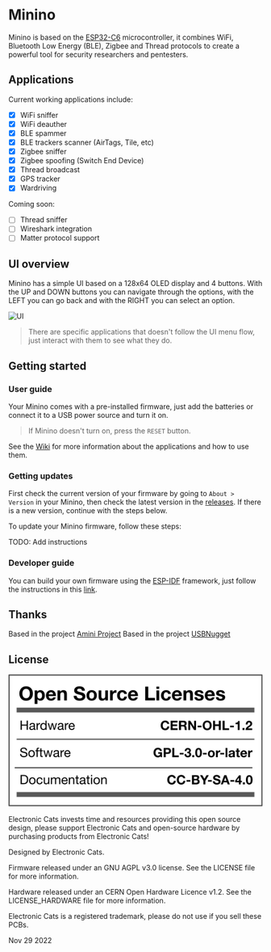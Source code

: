 # Minino

Minino is based on the [ESP32-C6](https://www.espressif.com/en/products/socs/esp32-c6) microcontroller, it combines WiFi, Bluetooth Low Energy (BLE), Zigbee and Thread protocols to create a powerful tool for security researchers and pentesters.

## Applications

Current working applications include:

- [x] WiFi sniffer
- [x] WiFi deauther
- [x] BLE spammer
- [x] BLE trackers scanner (AirTags, Tile, etc)
- [x] Zigbee sniffer
- [x] Zigbee spoofing (Switch End Device)
- [x] Thread broadcast
- [x] GPS tracker
- [x] Wardriving

Coming soon:

- [ ] Thread sniffer
- [ ] Wireshark integration
- [ ] Matter protocol support

## UI overview

Minino has a simple UI based on a 128x64 OLED display and 4 buttons. With the UP and DOWN buttons you can navigate through the options, with the LEFT you can go back and with the RIGHT you can select an option.

![UI](./examples/ESP-IDF/minino/src/ui_overview.gif)

> There are specific applications that doesn't follow the UI menu flow, just interact with them to see what they do.

## Getting started

### User guide

Your Minino comes with a pre-installed firmware, just add the batteries or connect it to a USB power source and turn it on.

> If Minino doesn't turn on, press the `RESET` button.

See the [Wiki]() for more information about the applications and how to use them.

### Getting updates

First check the current version of your firmware by going to `About > Version` in your Minino, then check the latest version in the [releases](). If there is a new version, continue with the steps below.

To update your Minino firmware, follow these steps:

TODO: Add instructions

### Developer guide

You can build your own firmware using the [ESP-IDF](https://docs.espressif.com/projects/esp-idf/en/latest/esp32/get-started/index.html) framework, just follow the instructions in this [link]().

## Thanks

Based in the project [Amini Project](https://github.com/Ocelot-Offensive-Security/Arsenal)
Based in the project [USBNugget](https://github.com/HakCat-Tech/USB-Nugget)

## License

![OpenSourceLicense](https://github.com/ElectronicCats/AjoloteBoard/raw/master/OpenSourceLicense.png)

Electronic Cats invests time and resources providing this open source design, please support Electronic Cats and open-source hardware by purchasing products from Electronic Cats!

Designed by Electronic Cats.

Firmware released under an GNU AGPL v3.0 license. See the LICENSE file for more information.

Hardware released under an CERN Open Hardware Licence v1.2. See the LICENSE_HARDWARE file for more information.

Electronic Cats is a registered trademark, please do not use if you sell these PCBs.

Nov 29 2022
